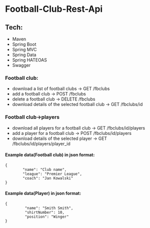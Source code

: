 # Football-Club-Rest-Api

## Tech:
* Maven
* Spring Boot 
* Spring MVC 
* Spring Data 
* Spring HATEOAS 
* Swagger

### Football club:
* download a list of football clubs -> GET /fbclubs
* add a football club -> POST /fbclubs
* delete a football club -> DELETE /fbclubs
* download details of the selected football club -> GET /fbclubs/id


### Football club->players
* download all players for a football club -> GET /fbclubs/id/players
* add a player for a football club -> POST /fbclubs/id/players
* download details of the selected player -> GET /fbclubs/id/players/player_id

#### Example data(Football club) in json format: 
```
{
        "name": "Club name",
        "league": "Premier League",
        "coach": "Jan Kowalski"
}
```

#### Example data(Player) in json format: 
```
{
         "name": "Smith Smith",
         "shirtNumber": 10,
         "position": "Winger"
}
```
